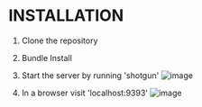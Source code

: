 # INSTALLATION

1. Clone the repository
2. Bundle Install
3. Start the server by running 'shotgun'
![image](https://github.com/Demandbase/support_jira/blob/master/readme_files/Screen%20Shot%202019-07-18%20at%208.45.56%20PM.png)

4. In a browser visit 'localhost:9393'
![image](https://github.com/Demandbase/support_jira/blob/master/readme_files/Screen%20Shot%202019-07-18%20at%208.48.27%20PM.png)

